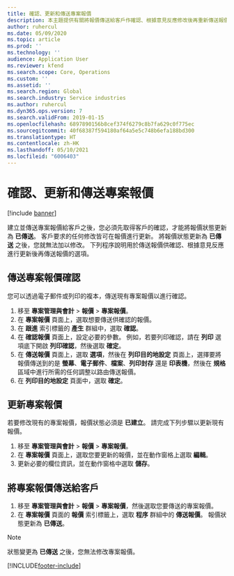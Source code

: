 ```yaml
---
title: 確認、更新和傳送專案報價
description: 本主題提供有關將報價傳送給客戶作確認、根據意見反應修改後再重新傳送報價的資訊。
author: ruhercul
ms.date: 05/09/2020
ms.topic: article
ms.prod: ''
ms.technology: ''
audience: Application User
ms.reviewer: kfend
ms.search.scope: Core, Operations
ms.custom: ''
ms.assetid: ''
ms.search.region: Global
ms.search.industry: Service industries
ms.author: ruhercul
ms.dyn365.ops.version: 7
ms.search.validFrom: 2019-01-15
ms.openlocfilehash: 6897890156b8cef374f6279c8b7fa629c0f775ec
ms.sourcegitcommit: 40f68387f594180af64a5e5c748b6efa188bd300
ms.translationtype: HT
ms.contentlocale: zh-HK
ms.lasthandoff: 05/10/2021
ms.locfileid: "6006403"
---
```

# <a name="confirm-update-and-send-a-project-quotation"></a>確認、更新和傳送專案報價

[!include [banner](../includes/banner.md)]

建立並傳送專案報價給客戶之後，您必須先取得客戶的確認，才能將報價狀態更新為 **已傳送**。 客戶要求的任何修改皆可在報價進行更新。 將報價狀態更新為 **已傳送** 之後，您就無法加以修改。 下列程序說明用於傳送報價供確認、根據意見反應進行更新後再傳送報價的選項。

## <a name="send-a-project-quotation-confirmation"></a>傳送專案報價確認  

您可以透過電子郵件或列印的複本，傳送現有專案報價以進行確認。 

1. 移至 **專案管理與會計** > **報價** > **專案報價**。 
2. 在 **專案報價** 頁面上，選取想要傳送供確認的報價。 
3. 在 **跟進** 索引標籤的 **產生** 群組中，選取 **確認**。 
4. 在 **確認報價** 頁面上，設定必要的參數。 例如，若要列印確認，請在 **列印** 選項底下開啟 **列印確認**，然後選取 **確定**。
5. 在 **傳送報價** 頁面上，選取 **選項**，然後在 **列印目的地設定** 頁面上，選擇要將報價傳送到的是 **螢幕**、**電子郵件**、**檔案**、**列印封存** 還是 **印表機**，然後在 **規格** 區域中進行所需的任何調整以路由傳送報價。
6. 在 **列印目的地設定** 頁面中，選取 **確定**。  

## <a name="update-a-project-quotation"></a>更新專案報價

若要修改現有的專案報價，報價狀態必須是 **已建立**。 請完成下列步驟以更新現有報價。 

1. 移至 **專案管理與會計** > **報價** > **專案報價**。
2. 在 **專案報價** 頁面上，選取您要更新的報價，並在動作窗格上選取 **編輯**。
3. 更新必要的欄位資訊，並在動作窗格中選取 **儲存**。  

## <a name="send-a-project-quotation-to-a-customer"></a>將專案報價傳送給客戶 

1. 移至 **專案管理與會計** > **報價** > **專案報價**，然後選取您要傳送的專案報價。
2. 在 **專案報價** 頁面的 **報價** 索引標籤上，選取 **程序** 群組中的 **傳送報價**。 報價狀態更新為 **已傳送**。

> [!NOTE]
> 狀態變更為 **已傳送** 之後，您無法修改專案報價。


[!INCLUDE[footer-include](../includes/footer-banner.md)]